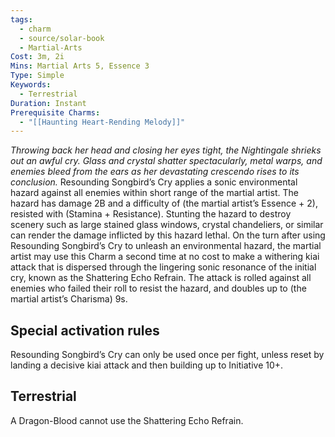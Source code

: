 ```yaml
---
tags:
  - charm
  - source/solar-book
  - Martial-Arts
Cost: 3m, 2i
Mins: Martial Arts 5, Essence 3
Type: Simple
Keywords:
  - Terrestrial
Duration: Instant
Prerequisite Charms:
  - "[[Haunting Heart-Rending Melody]]"
---
```

*Throwing back her head and closing her eyes tight, the Nightingale shrieks out an awful cry. Glass and crystal shatter spectacularly, metal warps, and enemies bleed from the ears as her devastating crescendo rises to its conclusion.*
Resounding Songbird’s Cry applies a sonic environmental hazard against all enemies within short range of the martial artist. The hazard has damage 2B and a difficulty of (the martial artist’s Essence + 2), resisted with (Stamina + Resistance). Stunting the hazard to destroy scenery such as large stained glass windows, crystal chandeliers, or similar can render the damage inflicted by this hazard lethal. On the turn after using Resounding Songbird’s Cry to unleash an environmental hazard, the martial artist may use this Charm a second time at no cost to make a withering kiai attack that is dispersed through the lingering sonic resonance of the initial cry, known as the Shattering Echo Refrain. The attack is rolled against all enemies who failed their roll to resist the hazard, and doubles up to (the martial artist’s Charisma) 9s. 
## Special activation rules
Resounding Songbird’s Cry can only be used once per fight, unless reset by landing a decisive kiai attack and then building up to Initiative 10+. 
## Terrestrial
A Dragon-Blood cannot use the Shattering Echo Refrain.
